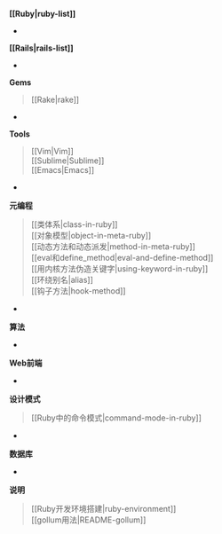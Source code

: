 **[[Ruby|ruby-list]]**

-

**[[Rails|rails-list]]**
 
-

**Gems**
> [[Rake|rake]]  

-

**Tools**
> [[Vim|Vim]]  
[[Sublime|Sublime]]  
[[Emacs|Emacs]]  

-

**元编程**
> [[类体系|class-in-ruby]]  
[[对象模型|object-in-meta-ruby]]  
[[动态方法和动态派发|method-in-meta-ruby]]  
[[eval和define_method|eval-and-define-method]]  
[[用内核方法伪造关键字|using-keyword-in-ruby]]  
[[环绕别名|alias]]  
[[钩子方法|hook-method]]  

-

**算法**

-

**Web前端**

-

**设计模式**
> [[Ruby中的命令模式|command-mode-in-ruby]]

-

**数据库**

-

**说明**
> [[Ruby开发环境搭建|ruby-environment]]  
[[gollum用法|README-gollum]]



